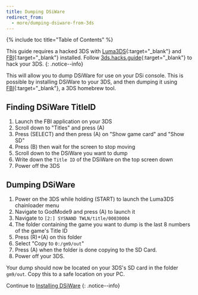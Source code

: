 ```yaml
---
title: Dumping DSiWare
redirect_from:
  - more/dumping-dsiware-from-3ds
---
```


{% include toc title="Table of Contents" %}

This guide requires a hacked 3DS with [Luma3DS](https://github.com/AuroraWright/Luma3DS){:target="_blank"} and [FBI](https://github.com/Steveice10/FBI){:target="_blank"} installed. Follow [3ds.hacks.guide](3ds.hacks.guide){:target="_blank"} to hack your 3DS.
{: .notice--info}

This will allow you to dump DSiWare for use on your DSi console. This is possible by installing DSiWare to your 3DS, and then dumping it using [FBI](https://github.com/Steveice10/FBI){:target="_blank"}, a 3DS homebrew tool.

## Finding DSiWare TitleID

1. Launch the FBI application on your 3DS
2. Scroll down to "Titles" and press (A)
3. Press (SELECT) and then press (A) on "Show game card" and "Show SD"
4. Press (B) then wait for the screen to stop moving
5. Scroll down to the DSiWare you want to dump
6. Write down the `Title ID` of the DSiWare on the top screen down
7. Power off the 3DS

## Dumping DSiWare

1. Power on the 3DS while holding (START) to launch the Luma3DS chainloader menu
2. Navigate to GodMode9 and press (A) to launch it
3. Navigate to `[2:] SYSNAND TWLN/title/00030004`
4. The folder containing the game you want to dump is the last 8 numbers of the game's Title ID
5. Press (R)+(A) on this folder
6. Select "Copy to `0:/gm9/out`"
7. Press (A) when the folder is done copying to the SD Card.
8. Power off your 3DS.

Your dump should now be located on your 3DS's SD card in the folder `gm9/out`. Copy this to a safe location on your PC.

Continue to [Installing DSiWare](installing-dsiware)
{: .notice--info}
